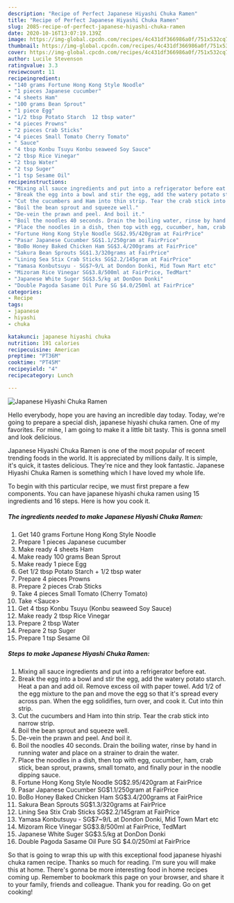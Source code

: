 ```yaml
---
description: "Recipe of Perfect Japanese Hiyashi Chuka Ramen"
title: "Recipe of Perfect Japanese Hiyashi Chuka Ramen"
slug: 2085-recipe-of-perfect-japanese-hiyashi-chuka-ramen
date: 2020-10-16T13:07:19.139Z
image: https://img-global.cpcdn.com/recipes/4c431df366986a0f/751x532cq70/japanese-hiyashi-chuka-ramen-recipe-main-photo.jpg
thumbnail: https://img-global.cpcdn.com/recipes/4c431df366986a0f/751x532cq70/japanese-hiyashi-chuka-ramen-recipe-main-photo.jpg
cover: https://img-global.cpcdn.com/recipes/4c431df366986a0f/751x532cq70/japanese-hiyashi-chuka-ramen-recipe-main-photo.jpg
author: Lucile Stevenson
ratingvalue: 3.3
reviewcount: 11
recipeingredient:
- "140 grams Fortune Hong Kong Style Noodle"
- "1 pieces Japanese cucumber"
- "4 sheets Ham"
- "100 grams Bean Sprout"
- "1 piece Egg"
- "1/2 tbsp Potato Starch  12 tbsp water"
- "4 pieces Prowns"
- "2 pieces Crab Sticks"
- "4 pieces Small Tomato Cherry Tomato"
- " Sauce"
- "4 tbsp Konbu Tsuyu Konbu seaweed Soy Sauce"
- "2 tbsp Rice Vinegar"
- "2 tbsp Water"
- "2 tsp Suger"
- "1 tsp Sesame Oil"
recipeinstructions:
- "Mixing all sauce ingredients and put into a refrigerator before eat."
- "Break the egg into a bowl and stir the egg, add the watery potato starch. Heat a pan and add oil. Remove excess oil with paper towel. Add 1/2 of the egg mixture to the pan and move the egg so that it&#39;s spread every across pan. When the egg solidifies, turn over, and cook it. Cut into thin strip."
- "Cut the cucumbers and Ham into thin strip. Tear the crab stick into narrow strip."
- "Boil the bean sprout and squeeze well."
- "De-vein the prawn and peel. And boil it."
- "Boil the noodles 40 seconds. Drain the boiling water, rinse by hand in running water and place on a strainer to drain the water."
- "Place the noodles in a dish, then top with egg, cucumber, ham, crab stick, bean sprout, prawns, small tomato, and finally pour in the noodle dipping sauce."
- "Fortune Hong Kong Style Noodle SG$2.95/420gram at FairPrice"
- "Pasar Japanese Cucumber SG$1.1/250gram at FairPrice"
- "BoBo Honey Baked Chicken Ham SG$3.4/200grams at FairPrice"
- "Sakura Bean Sprouts SG$1.3/320grams at FairPrice"
- "Lining Sea Stix Crab Sticks SG$2.2/145gram at FairPrice"
- "Yamasa Konbutsuyu - SG$7~9/L at Dondon Donki, Mid Town Mart etc"
- "Mizoram Rice Vinegar SG$3.8/500ml at FairPrice, TedMart"
- "Japanese White Suger SG$3.5/kg at DonDon Donki"
- "Double Pagoda Sasame Oil Pure SG $4.0/250ml at FairPrice"
categories:
- Recipe
tags:
- japanese
- hiyashi
- chuka

katakunci: japanese hiyashi chuka 
nutrition: 191 calories
recipecuisine: American
preptime: "PT36M"
cooktime: "PT45M"
recipeyield: "4"
recipecategory: Lunch

---
```



![Japanese Hiyashi Chuka Ramen](https://img-global.cpcdn.com/recipes/4c431df366986a0f/751x532cq70/japanese-hiyashi-chuka-ramen-recipe-main-photo.jpg)

Hello everybody, hope you are having an incredible day today. Today, we're going to prepare a special dish, japanese hiyashi chuka ramen. One of my favorites. For mine, I am going to make it a little bit tasty. This is gonna smell and look delicious.

Japanese Hiyashi Chuka Ramen is one of the most popular of recent trending foods in the world. It is appreciated by millions daily. It is simple, it's quick, it tastes delicious. They're nice and they look fantastic. Japanese Hiyashi Chuka Ramen is something which I have loved my whole life.




To begin with this particular recipe, we must first prepare a few components. You can have japanese hiyashi chuka ramen using 15 ingredients and 16 steps. Here is how you cook it.

<!--inarticleads1-->

##### The ingredients needed to make Japanese Hiyashi Chuka Ramen:

1. Get 140 grams Fortune Hong Kong Style Noodle
1. Prepare 1 pieces Japanese cucumber
1. Make ready 4 sheets Ham
1. Make ready 100 grams Bean Sprout
1. Make ready 1 piece Egg
1. Get 1/2 tbsp Potato Starch + 1/2 tbsp water
1. Prepare 4 pieces Prowns
1. Prepare 2 pieces Crab Sticks
1. Take 4 pieces Small Tomato (Cherry Tomato)
1. Take  &lt;Sauce&gt;
1. Get 4 tbsp Konbu Tsuyu (Konbu seaweed Soy Sauce)
1. Make ready 2 tbsp Rice Vinegar
1. Prepare 2 tbsp Water
1. Prepare 2 tsp Suger
1. Prepare 1 tsp Sesame Oil




<!--inarticleads2-->

##### Steps to make Japanese Hiyashi Chuka Ramen:

1. Mixing all sauce ingredients and put into a refrigerator before eat.
1. Break the egg into a bowl and stir the egg, add the watery potato starch. Heat a pan and add oil. Remove excess oil with paper towel. Add 1/2 of the egg mixture to the pan and move the egg so that it&#39;s spread every across pan. When the egg solidifies, turn over, and cook it. Cut into thin strip.
1. Cut the cucumbers and Ham into thin strip. Tear the crab stick into narrow strip.
1. Boil the bean sprout and squeeze well.
1. De-vein the prawn and peel. And boil it.
1. Boil the noodles 40 seconds. Drain the boiling water, rinse by hand in running water and place on a strainer to drain the water.
1. Place the noodles in a dish, then top with egg, cucumber, ham, crab stick, bean sprout, prawns, small tomato, and finally pour in the noodle dipping sauce.
1. Fortune Hong Kong Style Noodle SG$2.95/420gram at FairPrice
1. Pasar Japanese Cucumber SG$1.1/250gram at FairPrice
1. BoBo Honey Baked Chicken Ham SG$3.4/200grams at FairPrice
1. Sakura Bean Sprouts SG$1.3/320grams at FairPrice
1. Lining Sea Stix Crab Sticks SG$2.2/145gram at FairPrice
1. Yamasa Konbutsuyu - SG$7~9/L at Dondon Donki, Mid Town Mart etc
1. Mizoram Rice Vinegar SG$3.8/500ml at FairPrice, TedMart
1. Japanese White Suger SG$3.5/kg at DonDon Donki
1. Double Pagoda Sasame Oil Pure SG $4.0/250ml at FairPrice




So that is going to wrap this up with this exceptional food japanese hiyashi chuka ramen recipe. Thanks so much for reading. I'm sure you will make this at home. There's gonna be more interesting food in home recipes coming up. Remember to bookmark this page on your browser, and share it to your family, friends and colleague. Thank you for reading. Go on get cooking!
